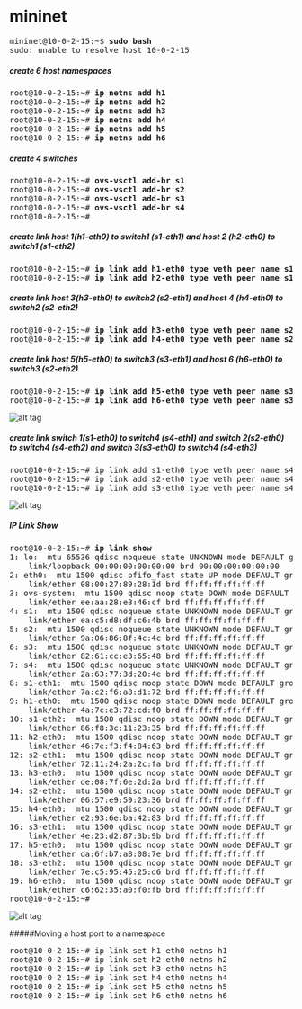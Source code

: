 # mininet

<pre>
mininet@10-0-2-15:~$ <b>sudo bash</b>
sudo: unable to resolve host 10-0-2-15
</pre>

##### create 6 host namespaces
<pre>
root@10-0-2-15:~# <b>ip netns add h1</b>
root@10-0-2-15:~# <b>ip netns add h2</b>
root@10-0-2-15:~# <b>ip netns add h3</b>
root@10-0-2-15:~# <b>ip netns add h4</b>
root@10-0-2-15:~# <b>ip netns add h5</b>
root@10-0-2-15:~# <b>ip netns add h6</b>
</pre>

##### create 4 switches
<pre>
root@10-0-2-15:~# <b>ovs-vsctl add-br s1</b>
root@10-0-2-15:~# <b>ovs-vsctl add-br s2</b>
root@10-0-2-15:~# <b>ovs-vsctl add-br s3</b>
root@10-0-2-15:~# <b>ovs-vsctl add-br s4</b>
root@10-0-2-15:~#
</pre>

##### create link host 1(h1-eth0) to switch1 (s1-eth1) and host 2 (h2-eth0) to switch1 (s1-eth2)
<pre>
root@10-0-2-15:~# <b>ip link add h1-eth0 type veth peer name s1-eth1</b>
root@10-0-2-15:~# <b>ip link add h2-eth0 type veth peer name s1-eth2</b>
</pre>

##### create link host 3(h3-eth0) to switch2 (s2-eth1) and host 4 (h4-eth0) to switch2 (s2-eth2)
<pre>
root@10-0-2-15:~# <b>ip link add h3-eth0 type veth peer name s2-eth1</b>
root@10-0-2-15:~# <b>ip link add h4-eth0 type veth peer name s2-eth2</b>
</pre>

##### create link host 5(h5-eth0) to switch3 (s3-eth1) and host 6 (h6-eth0) to switch3 (s2-eth2)
<pre>
root@10-0-2-15:~# <b>ip link add h5-eth0 type veth peer name s3-eth1</b>
root@10-0-2-15:~# <b>ip link add h6-eth0 type veth peer name s3-eth2</b>
</pre>

![alt tag](https://github.com/syaifulahdan/mininet/blob/master/Screenshot%20from%202016-03-25%2016:43:47.png)

##### create link switch 1(s1-eth0) to switch4 (s4-eth1) and switch 2(s2-eth0) to switch4 (s4-eth2) and switch 3(s3-eth0) to switch4 (s4-eth3)

<pre>
root@10-0-2-15:~# ip link add s1-eth0 type veth peer name s4-eth1
root@10-0-2-15:~# ip link add s2-eth0 type veth peer name s4-eth2
root@10-0-2-15:~# ip link add s3-eth0 type veth peer name s4-eth3
</pre>
![alt tag](https://github.com/syaifulahdan/mininet/blob/master/Screenshot%20from%202016-03-25%2016:58:50.png)





##### IP Link Show

<pre>
root@10-0-2-15:~# <b>ip link show</b>
1: lo: <LOOPBACK,UP,LOWER_UP> mtu 65536 qdisc noqueue state UNKNOWN mode DEFAULT group default 
    link/loopback 00:00:00:00:00:00 brd 00:00:00:00:00:00
2: eth0: <BROADCAST,MULTICAST,UP,LOWER_UP> mtu 1500 qdisc pfifo_fast state UP mode DEFAULT group default qlen 1000
    link/ether 08:00:27:89:28:1d brd ff:ff:ff:ff:ff:ff
3: ovs-system: <BROADCAST,MULTICAST> mtu 1500 qdisc noop state DOWN mode DEFAULT group default 
    link/ether ee:aa:28:e3:46:cf brd ff:ff:ff:ff:ff:ff
4: s1: <BROADCAST,UP,LOWER_UP> mtu 1500 qdisc noqueue state UNKNOWN mode DEFAULT group default 
    link/ether ea:c5:d8:df:c6:4b brd ff:ff:ff:ff:ff:ff
5: s2: <BROADCAST,UP,LOWER_UP> mtu 1500 qdisc noqueue state UNKNOWN mode DEFAULT group default 
    link/ether 9a:06:86:8f:4c:4c brd ff:ff:ff:ff:ff:ff
6: s3: <BROADCAST,UP,LOWER_UP> mtu 1500 qdisc noqueue state UNKNOWN mode DEFAULT group default 
    link/ether 82:61:cc:e3:65:48 brd ff:ff:ff:ff:ff:ff
7: s4: <BROADCAST,UP,LOWER_UP> mtu 1500 qdisc noqueue state UNKNOWN mode DEFAULT group default 
    link/ether 2a:63:77:3d:20:4e brd ff:ff:ff:ff:ff:ff
8: s1-eth1: <BROADCAST,MULTICAST> mtu 1500 qdisc noop state DOWN mode DEFAULT group default qlen 1000
    link/ether 7a:c2:f6:a8:d1:72 brd ff:ff:ff:ff:ff:ff
9: h1-eth0: <BROADCAST,MULTICAST> mtu 1500 qdisc noop state DOWN mode DEFAULT group default qlen 1000
    link/ether 4a:7c:e3:72:cd:f0 brd ff:ff:ff:ff:ff:ff
10: s1-eth2: <BROADCAST,MULTICAST> mtu 1500 qdisc noop state DOWN mode DEFAULT group default qlen 1000
    link/ether 86:f8:3c:11:23:35 brd ff:ff:ff:ff:ff:ff
11: h2-eth0: <BROADCAST,MULTICAST> mtu 1500 qdisc noop state DOWN mode DEFAULT group default qlen 1000
    link/ether 46:7e:f3:f4:84:63 brd ff:ff:ff:ff:ff:ff
12: s2-eth1: <BROADCAST,MULTICAST> mtu 1500 qdisc noop state DOWN mode DEFAULT group default qlen 1000
    link/ether 72:11:24:2a:2c:fa brd ff:ff:ff:ff:ff:ff
13: h3-eth0: <BROADCAST,MULTICAST> mtu 1500 qdisc noop state DOWN mode DEFAULT group default qlen 1000
    link/ether de:08:7f:6e:2d:2a brd ff:ff:ff:ff:ff:ff
14: s2-eth2: <BROADCAST,MULTICAST> mtu 1500 qdisc noop state DOWN mode DEFAULT group default qlen 1000
    link/ether 06:57:e9:59:23:36 brd ff:ff:ff:ff:ff:ff
15: h4-eth0: <BROADCAST,MULTICAST> mtu 1500 qdisc noop state DOWN mode DEFAULT group default qlen 1000
    link/ether e2:93:6e:ba:42:83 brd ff:ff:ff:ff:ff:ff
16: s3-eth1: <BROADCAST,MULTICAST> mtu 1500 qdisc noop state DOWN mode DEFAULT group default qlen 1000
    link/ether 4e:23:d2:87:3b:9b brd ff:ff:ff:ff:ff:ff
17: h5-eth0: <BROADCAST,MULTICAST> mtu 1500 qdisc noop state DOWN mode DEFAULT group default qlen 1000
    link/ether da:6f:b7:a8:08:7e brd ff:ff:ff:ff:ff:ff
18: s3-eth2: <BROADCAST,MULTICAST> mtu 1500 qdisc noop state DOWN mode DEFAULT group default qlen 1000
    link/ether 7e:c5:95:45:25:d6 brd ff:ff:ff:ff:ff:ff
19: h6-eth0: <BROADCAST,MULTICAST> mtu 1500 qdisc noop state DOWN mode DEFAULT group default qlen 1000
    link/ether c6:62:35:a0:f0:fb brd ff:ff:ff:ff:ff:ff
root@10-0-2-15:~# 
</pre>

![alt tag](https://github.com/syaifulahdan/mininet/blob/master/Screenshot%20from%202016-03-25%2016:51:07.png)

#####Moving a host port to a namespace
<pre>
root@10-0-2-15:~# ip link set h1-eth0 netns h1
root@10-0-2-15:~# ip link set h2-eth0 netns h2
root@10-0-2-15:~# ip link set h3-eth0 netns h3
root@10-0-2-15:~# ip link set h4-eth0 netns h4
root@10-0-2-15:~# ip link set h5-eth0 netns h5
root@10-0-2-15:~# ip link set h6-eth0 netns h6
</pre>
